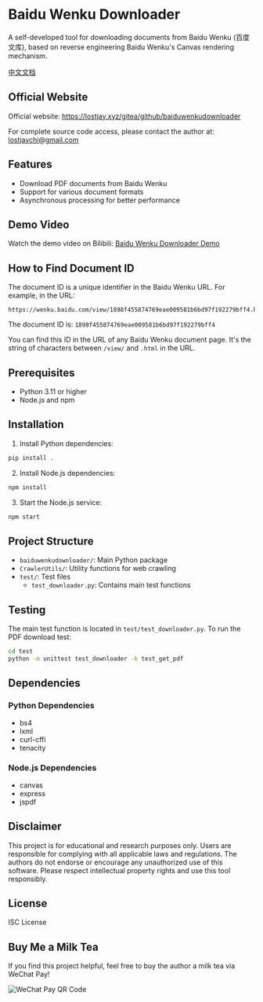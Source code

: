 # Baidu Wenku Downloader

A self-developed tool for downloading documents from Baidu Wenku (百度文库), based on reverse engineering Baidu Wenku's Canvas rendering mechanism.

[中文文档](README_zh.md)

## Official Website

Official website: https://lostjay.xyz/gitea/github/baiduwenkudownloader

For complete source code access, please contact the author at: lostjaychi@gmail.com

## Features

- Download PDF documents from Baidu Wenku
- Support for various document formats
- Asynchronous processing for better performance

## Demo Video

Watch the demo video on Bilibili: [Baidu Wenku Downloader Demo](https://www.bilibili.com/video/BV1FhMnzwEeK)

## How to Find Document ID

The document ID is a unique identifier in the Baidu Wenku URL. For example, in the URL:
```
https://wenku.baidu.com/view/1898f455874769eae009581b6bd97f192279bff4.html
```
The document ID is: `1898f455874769eae009581b6bd97f192279bff4`

You can find this ID in the URL of any Baidu Wenku document page. It's the string of characters between `/view/` and `.html` in the URL.

## Prerequisites

- Python 3.11 or higher
- Node.js and npm

## Installation

1. Install Python dependencies:
```bash
pip install .
```

2. Install Node.js dependencies:
```bash
npm install
```

3. Start the Node.js service:
```bash
npm start
```

## Project Structure

- `baiduwenkudownloader/`: Main Python package
- `CrawlerUtils/`: Utility functions for web crawling
- `test/`: Test files
  - `test_downloader.py`: Contains main test functions

## Testing

The main test function is located in `test/test_downloader.py`. To run the PDF download test:

```bash
cd test
python -m unittest test_downloader -k test_get_pdf
```

## Dependencies

### Python Dependencies
- bs4
- lxml
- curl-cffi
- tenacity

### Node.js Dependencies
- canvas
- express
- jspdf

## Disclaimer

This project is for educational and research purposes only. Users are responsible for complying with all applicable laws and regulations. The authors do not endorse or encourage any unauthorized use of this software. Please respect intellectual property rights and use this tool responsibly.

## License

ISC License

## Buy Me a Milk Tea

If you find this project helpful, feel free to buy the author a milk tea via WeChat Pay!

![WeChat Pay QR Code](https://lostjay.xyz/wechatpay)
